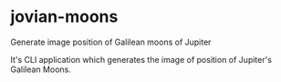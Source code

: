 # jovian-moons
Generate image position of Galilean moons of Jupiter

It's CLI application which generates the image of position of Jupiter's Galilean Moons.
